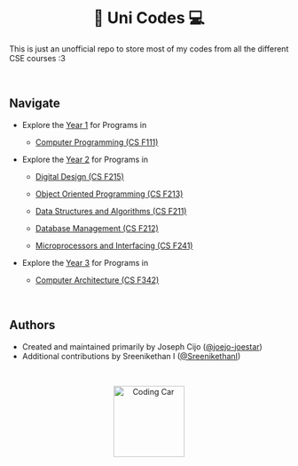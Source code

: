 <h1 align="center">🏫 Uni Codes 💻</h1>

This is just an unofficial repo to store most of my codes from all the different CSE courses :3

<br>

## Navigate

- Explore the [Year 1](Year%201/) for Programs in

  - [Computer Programming (CS F111)](https://github.com/joejo-joestar/uni-codes/tree/main/Year%201/Computer%20Programming)

- Explore the [Year 2](Year%202/) for Programs in

  - [Digital Design (CS F215)](https://github.com/joejo-joestar/uni-codes/tree/main/Year%202/Digital%20Design)

  - [Object Oriented Programming (CS F213)](https://github.com/joejo-joestar/uni-codes/tree/main/Year%202/Object%20Oriented%20Programming)

  - [Data Structures and Algorithms (CS F211)](https://github.com/joejo-joestar/uni-codes/tree/main/Year%202/Data%20Structures%20and%20Algorithms)

  - [Database Management (CS F212)](https://github.com/joejo-joestar/uni-codes/tree/main/Year%202/Database%20Management)

  - [Microprocessors and Interfacing (CS F241)](https://github.com/joejo-joestar/uni-codes/tree/main/Year%202/Microprocessors%20and%20Interfacing)

- Explore the [Year 3](Year%203/) for Programs in

  - [Computer Architecture (CS F342)](https://github.com/joejo-joestar/uni-codes/tree/main/Year%203/Computer%20Architecture)

<br>

## Authors

- Created and maintained primarily by Joseph Cijo ([@joejo-joestar](https://github.com/joejo-joestar))
- Additional contributions by Sreenikethan I ([@SreenikethanI](https://github.com/SreenikethanI))

<br>
<p align = "center">
  <img src="https://www.gstatic.com/android/keyboard/emojikitchen/20240206/u1f4bb/u1f4bb_u1f431.png" alt="Coding Car" title="Coding Car" width="128">
</p>

